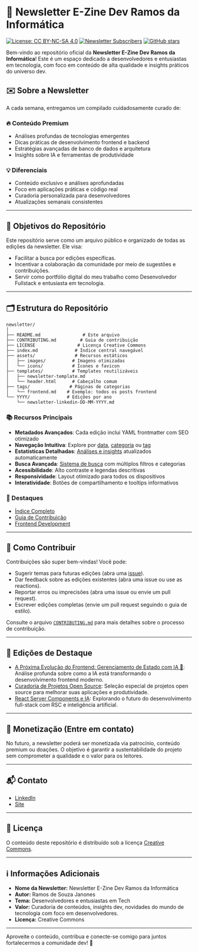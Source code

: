 # 📰 Newsletter E-Zine Dev Ramos da Informática

[![License: CC BY-NC-SA 4.0](https://img.shields.io/badge/License-CC%20BY--NC--SA%204.0-lightgrey.svg)](https://creativecommons.org/licenses/by-nc-sa/4.0/)
[![Newsletter Subscribers](https://img.shields.io/badge/subscribers-5000+-blue.svg)](https://ramosdainformatica.com.br/newsletter)
[![GitHub stars](https://img.shields.io/github/stars/ramosinfo/newsletter.svg)](https://github.com/ramosinfo/newsletter/stargazers)

Bem-vindo ao repositório oficial da **Newsletter E-Zine Dev Ramos da Informática**! Este é um espaço dedicado a desenvolvedores e entusiastas em tecnologia, com foco em conteúdo de alta qualidade e insights práticos do universo dev.

## ✉️ Sobre a Newsletter

A cada semana, entregamos um compilado cuidadosamente curado de:

### 🔥 Conteúdo Premium
- Análises profundas de tecnologias emergentes
- Dicas práticas de desenvolvimento frontend e backend
- Estratégias avançadas de banco de dados e arquitetura
- Insights sobre IA e ferramentas de produtividade

### 💡 Diferenciais
- Conteúdo exclusivo e análises aprofundadas
- Foco em aplicações práticas e código real
- Curadoria personalizada para desenvolvedores
- Atualizações semanais consistentes

---
## 🎯 Objetivos do Repositório

Este repositório serve como um arquivo público e organizado de todas as edições da newsletter. Ele visa:

- Facilitar a busca por edições específicas.
- Incentivar a colaboração da comunidade por meio de sugestões e contribuições.
- Servir como portfólio digital do meu trabalho como Desenvolvedor Fullstack e entusiasta em tecnologia.

---
## 🗂️ Estrutura do Repositório

```
newsletter/
│
├── README.md                # Este arquivo
├── CONTRIBUTING.md         # Guia de contribuição
├── LICENSE                # Licença Creative Commons
├── index.md              # Índice central navegável
├── assets/               # Recursos estáticos
│   ├── images/          # Imagens otimizadas
│   └── icons/           # Ícones e favicon
├── templates/           # Templates reutilizáveis
│   ├── newsletter-template.md
│   └── header.html      # Cabeçalho comum
├── tags/               # Páginas de categorias
│   └── frontend.md    # Exemplo: todos os posts frontend
└── YYYY/              # Edições por ano
    └── newsletter-linkedin-DD-MM-YYYY.md
```

### 📚 Recursos Principais

- **Metadados Avançados**: Cada edição inclui YAML frontmatter com SEO otimizado
- **Navegação Intuitiva**: Explore por [data](2025/index.md), [categoria](tags/index.md) ou [tag](SEARCH.md)
- **Estatísticas Detalhadas**: [Análises e insights](STATS.md) atualizados automaticamente
- **Busca Avançada**: [Sistema de busca](SEARCH.md) com múltiplos filtros e categorias
- **Acessibilidade**: Alto contraste e legendas descritivas
- **Responsividade**: Layout otimizado para todos os dispositivos
- **Interatividade**: Botões de compartilhamento e tooltips informativos

### 🎯 Destaques

- [Índice Completo](./index.md)
- [Guia de Contribuição](./CONTRIBUTING.md)
- [Frontend Development](./tags/frontend.md)

---
## 🤝 Como Contribuir

Contribuições são super bem-vindas! Você pode:

- Sugerir temas para futuras edições (abra uma [issue](../../issues)).
- Dar feedback sobre as edições existentes (abra uma issue ou use as reactions).
- Reportar erros ou imprecisões (abra uma issue ou envie um pull request).
- Escrever edições completas (envie um pull request seguindo o guia de estilo).

Consulte o arquivo [`CONTRIBUTING.md`](./CONTRIBUTING.md) para mais detalhes sobre o processo de contribuição.

---
## 🌟 Edições de Destaque

- [A Próxima Evolução do Frontend: Gerenciamento de Estado com IA 🤖](2025/frontend/newsletter-linkedin-31-05-2025.md): Análise profunda sobre como a IA está transformando o desenvolvimento frontend moderno.
- [Curadoria de Projetos Open Source](2025/full-stack/newsletter-linkedin-15-05-2025.md): Seleção especial de projetos open source para melhorar suas aplicações e produtividade.
- [React Server Components e IA](2025/full-stack/newsletter-linkedin-24-04-2025.md): Explorando o futuro do desenvolvimento full-stack com RSC e inteligência artificial.

---
## 💸 Monetização (Entre em contato)

No futuro, a newsletter poderá ser monetizada via patrocínio, conteúdo premium ou doações. O objetivo é garantir a sustentabilidade do projeto sem comprometer a qualidade e o valor para os leitores.

---
## 📬 Contato

- [LinkedIn](https://www.linkedin.com/in/ramos-souza/)
- [Site](https://ramosdainformatica.com.br/)

---
## 📄 Licença

O conteúdo deste repositório é distribuído sob a licença [Creative Commons](./LICENSE).

---
## ℹ️ Informações Adicionais

- **Nome da Newsletter:** Newsletter E-Zine Dev Ramos da Informática
- **Autor:** Ramos de Souza Janones
- **Tema:** Desenvolvedores e entusiastas em Tech
- **Valor:** Curadoria de conteúdos, insights dev, novidades do mundo de tecnologia com foco em desenvolvedores.
- **Licença:** Creative Commons

---

Aproveite o conteúdo, contribua e conecte-se comigo para juntos fortalecermos a comunidade dev! 🚀